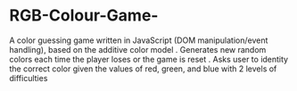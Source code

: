 # RGB-Colour-Game-
A color guessing game written in JavaScript (DOM manipulation/event handling), based on the additive color model . Generates new random colors each time the player loses or the game is reset . Asks user to identity the correct color given the values of red, green, and blue with 2 levels of difficulties 

